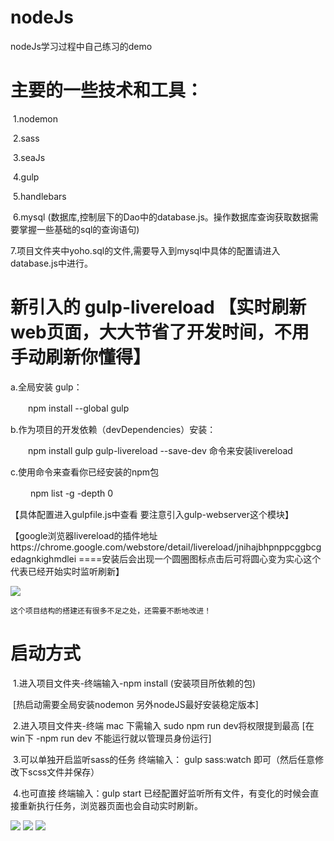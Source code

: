 # nodeJs

nodeJs学习过程中自己练习的demo

# 主要的一些技术和工具：

​	1.nodemon

​	2.sass

​	3.seaJs

​	4.gulp

​	5.handlebars

​	6.mysql (数据库,控制层下的Dao中的database.js。操作数据库查询获取数据需要掌握一些基础的sql的查询语句)

​	7.项目文件夹中yoho.sql的文件,需要导入到mysql中具体的配置请进入database.js中进行。

# 新引入的 gulp-livereload 【实时刷新web页面，大大节省了开发时间，不用手动刷新你懂得】

a.全局安装 gulp：

　　npm install --global gulp

b.作为项目的开发依赖（devDependencies）安装：

　　npm install gulp gulp-livereload --save-dev 命令来安装livereload

c.使用命令来查看你已经安装的npm包

　　 npm list -g -depth 0

【具体配置进入gulpfile.js中查看 要注意引入gulp-webserver这个模块】

【google浏览器livereload的插件地址https://chrome.google.com/webstore/detail/livereload/jnihajbhpnppcggbcgedagnkighmdlei ====安装后会出现一个圆圈图标点击后可将圆心变为实心这个代表已经开始实时监听刷新】

<img src="https://github.com/tonyjiafan/nodeJs/blob/master/introImg/4.png" />

    这个项目结构的搭建还有很多不足之处，还需要不断地改进！


# 启动方式

​ 1.进入项目文件夹-终端输入-npm install (安装项目所依赖的包)

​	[热启动需要全局安装nodemon 另外nodeJS最好安装稳定版本]


​	2.进入项目文件夹-终端 mac 下需输入 sudo npm run dev将权限提到最高   [在win下 -npm run dev  不能运行就以管理员身份运行]

​	3.可以单独开启监听sass的任务  终端输入： gulp sass:watch  即可（然后任意修改下scss文件并保存）

​	4.也可直接  终端输入：gulp start 已经配置好监听所有文件，有变化的时候会直接重新执行任务，浏览器页面也会自动实时刷新。

<img src="https://github.com/tonyjiafan/nodeJs/blob/master/introImg/1.png" />



<img src="https://github.com/tonyjiafan/nodeJs/blob/master/introImg/2.png" />



<img src="https://github.com/tonyjiafan/nodeJs/blob/master/introImg/3.png" />
